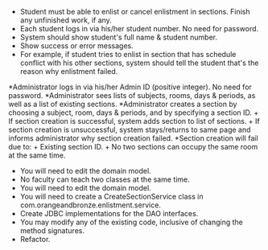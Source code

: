* Student must be able to enlist or cancel enlistment in sections. Finish any unfinished work, if any.
* Each student logs in via his/her student number. No need for password.
* System should show student's full name & student number.
* Show success or error messages.
* For example, if student tries to enlist in section that has schedule conflict with his other sections, system should tell the student that's the reason why enlistment failed.


*Administrator logs in via his/her Admin ID (positive integer). No need for password.
*Administrator sees lists of subjects, rooms, days & periods, as well as a list of existing sections.
*Administrator creates a section by choosing a subject, room, days & periods, and by specifying a section ID.
	+ If section creation is successful, system adds section to list of sections.
	+ If section creation is unsuccessful, system stays/returns to same page and informs administrator why section creation failed.
*Section creation will fail due to:
	+ Existing section ID.
	+ No two sections can occupy the same room at the same time.

* You will need to edit the domain model.
* No faculty can teach two classes at the same time.
* You will need to edit the domain model.
* You will need to create a CreateSectionService class in com.orangeandbronze.enlistment.service.
* Create JDBC implementations for the DAO interfaces.
* You may modify any of the existing code, inclusive of changing the method signatures.
* Refactor.

